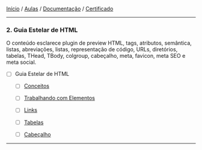 [Início](https://github.com/Thalyalm/rocketseat-trilha-fundamentar) /
[Aulas](https://github.com/Thalyalm/rocketseat-trilha-fundamentar/tree/main/aulas) /
[Documentação](https://github.com/Thalyalm/rocketseat-trilha-fundamentar/tree/main/documentacao) /
[Certificado](https://github.com/Thalyalm/rocketseat-trilha-fundamentar/tree/main/certificado)

---

### 2. Guia Estelar de HTML

O conteúdo esclarece plugin de preview HTML, tags, atributos, semântica, listas, abreviações, listas, representação de código, URLs, diretórios, tabelas, THead, TBody, colgroup, cabeçalho, meta, favicon, meta SEO e meta social.

- [ ] Guia Estelar de HTML

    - [ ] [Conceitos](/aulas/guia-estelar-de-html/conceitos)

    - [ ] [Trabalhando com Elementos](/aulas/guia-estelar-de-html/trabalhando-com-elementos)

    - [ ] [Links](/aulas/guia-estelar-de-html/links)

    - [ ] [Tabelas](/aulas/guia-estelar-de-html/tabelas)

    - [ ] [Cabeçalho](/aulas/guia-estelar-de-html/cabecalho)

---